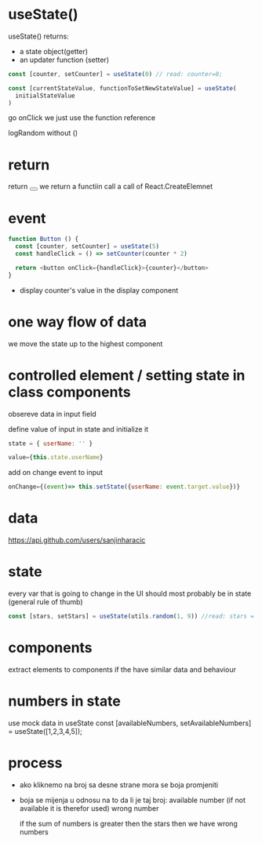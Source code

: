# useState()

useState() returns:

- a state object(getter)
- an updater function (setter)

```js
const [counter, setCounter] = useState(0) // read: counter=0;

const [currentStateValue, functionToSetNewStateValue] = useState(
  initialStateValue
)
```

go onClick we just use the function reference

logRandom without ()

# return

return <button></button> we return a functiin call
a call of React.CreateElemnet

# event

```js
function Button () {
  const [counter, setCounter] = useState(5)
  const handleClick = () => setCounter(counter * 2)

  return <button onClick={handleClick}>{counter}</button>
}
```

- display counter's value in the display component

# one way flow of data

we move the state up to the highest component

# controlled element / setting state in class components

obsereve data in input field

define value of input in state and initialize it

```js
state = { userName: '' }
```

```js
value={this.state.userName}
```

add on change event to input

```js
onChange={(event)=> this.setState({userName: event.target.value})}
```

# data

https://api.github.com/users/sanjinharacic

# state

every var that is going to change in the UI should most probably be in state (general rule of thumb)

```js
const [stars, setStars] = useState(utils.random(1, 9)) //read: stars = utils.random(1, 9)
```

# components

extract elements to components if the have similar data and behaviour

# numbers in state

use mock data in useState
const [availableNumbers, setAvailableNumbers] = useState([1,2,3,4,5]);

# process

- ako kliknemo na broj sa desne strane mora se boja promjeniti
- boja se mijenja u odnosu na to da li je taj broj:
  available number (if not available it is therefor used)
  wrong number

  if the sum of numbers is greater then the stars then we have wrong numbers
